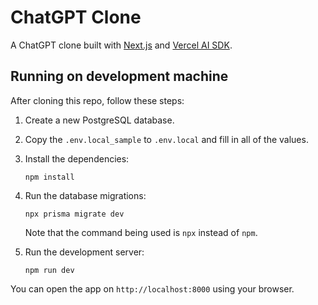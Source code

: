 ChatGPT Clone
=============
A ChatGPT clone built with [Next.js](https://nextjs.org/) and [Vercel AI SDK](https://sdk.vercel.ai/docs). 


## Running on development machine
After cloning this repo, follow these steps:

1.  Create a new PostgreSQL database.

1.  Copy the `.env.local_sample` to `.env.local` and fill in all of the values.

1.  Install the dependencies:

        npm install

1.  Run the database migrations:

        npx prisma migrate dev

    Note that the command being used is `npx` instead of `npm`.

1.  Run the development server:

        npm run dev

You can open the app on `http://localhost:8000` using your browser.
